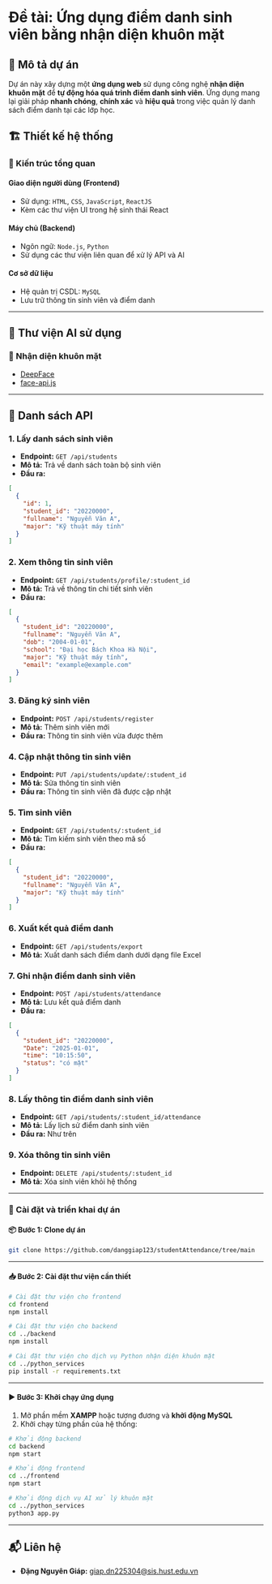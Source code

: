 
# Đề tài: Ứng dụng điểm danh sinh viên bằng nhận diện khuôn mặt

## 📌 Mô tả dự án
Dự án này xây dựng một **ứng dụng web** sử dụng công nghệ **nhận diện khuôn mặt** để **tự động hóa quá trình điểm danh sinh viên**. Ứng dụng mang lại giải pháp **nhanh chóng**, **chính xác** và **hiệu quả** trong việc quản lý danh sách điểm danh tại các lớp học.


## 🏗️ Thiết kế hệ thống

### 🔹 Kiến trúc tổng quan

#### Giao diện người dùng (Frontend)
- Sử dụng: `HTML`, `CSS`, `JavaScript`, `ReactJS`
- Kèm các thư viện UI trong hệ sinh thái React

#### Máy chủ (Backend)
- Ngôn ngữ: `Node.js`, `Python`
- Sử dụng các thư viện liên quan để xử lý API và AI

#### Cơ sở dữ liệu
- Hệ quản trị CSDL: `MySQL`
- Lưu trữ thông tin sinh viên và điểm danh

---

## 🤖 Thư viện AI sử dụng

### 🔹 Nhận diện khuôn mặt
- [DeepFace](https://github.com/serengil/deepface)  
- [face-api.js](https://github.com/justadudewhohacks/face-api.js)

---

## 📡 Danh sách API

### 1. Lấy danh sách sinh viên
- **Endpoint:** `GET /api/students`  
- **Mô tả:** Trả về danh sách toàn bộ sinh viên  
- **Đầu ra:**
```json
[
  {
    "id": 1,
    "student_id": "20220000",
    "fullname": "Nguyễn Văn A",
    "major": "Kỹ thuật máy tính"
  }
]
```

### 2. Xem thông tin sinh viên
- **Endpoint:** `GET /api/students/profile/:student_id`  
- **Mô tả:** Trả về thông tin chi tiết sinh viên  
- **Đầu ra:**
```json
[
  {
    "student_id": "20220000",
    "fullname": "Nguyễn Văn A",
    "dob": "2004-01-01",
    "school": "Đại học Bách Khoa Hà Nội",
    "major": "Kỹ thuật máy tính",
    "email": "example@example.com"
  }
]
```

### 3. Đăng ký sinh viên
- **Endpoint:** `POST /api/students/register`  
- **Mô tả:** Thêm sinh viên mới  
- **Đầu ra:** Thông tin sinh viên vừa được thêm

### 4. Cập nhật thông tin sinh viên
- **Endpoint:** `PUT /api/students/update/:student_id`  
- **Mô tả:** Sửa thông tin sinh viên  
- **Đầu ra:** Thông tin sinh viên đã được cập nhật

### 5. Tìm sinh viên
- **Endpoint:** `GET /api/students/:student_id`  
- **Mô tả:** Tìm kiếm sinh viên theo mã số  
- **Đầu ra:**
```json
[
  {
    "student_id": "20220000",
    "fullname": "Nguyễn Văn A",
    "major": "Kỹ thuật máy tính"
  }
]
```

### 6. Xuất kết quả điểm danh
- **Endpoint:** `GET /api/students/export`  
- **Mô tả:** Xuất danh sách điểm danh dưới dạng file Excel

### 7. Ghi nhận điểm danh sinh viên
- **Endpoint:** `POST /api/students/attendance`  
- **Mô tả:** Lưu kết quả điểm danh  
- **Đầu ra:**
```json
[
  {
    "student_id": "20220000",
    "Date": "2025-01-01",
    "time": "10:15:50",
    "status": "có mặt"
  }
]
```

### 8. Lấy thông tin điểm danh sinh viên
- **Endpoint:** `GET /api/students/:student_id/attendance`  
- **Mô tả:** Lấy lịch sử điểm danh sinh viên  
- **Đầu ra:** Như trên

### 9. Xóa thông tin sinh viên
- **Endpoint:** `DELETE /api/students/:student_id`  
- **Mô tả:** Xóa sinh viên khỏi hệ thống

---

### 🚀 Cài đặt và triển khai dự án

#### 📦 **Bước 1: Clone dự án**
```bash
git clone https://github.com/danggiap123/studentAttendance/tree/main
```

---

#### 📥 **Bước 2: Cài đặt thư viện cần thiết**

```bash
# Cài đặt thư viện cho frontend
cd frontend
npm install

# Cài đặt thư viện cho backend
cd ../backend
npm install

# Cài đặt thư viện cho dịch vụ Python nhận diện khuôn mặt
cd ../python_services
pip install -r requirements.txt
```

---

#### ▶️ **Bước 3: Khởi chạy ứng dụng**

1. Mở phần mềm **XAMPP** hoặc tương đương và **khởi động MySQL**
2. Khởi chạy từng phần của hệ thống:

```bash
# Khởi động backend
cd backend
npm start

# Khởi động frontend
cd ../frontend
npm start

# Khởi động dịch vụ AI xử lý khuôn mặt
cd ../python_services
python3 app.py
```

---

## 📬 Liên hệ

- **Đặng Nguyên Giáp:** giap.dn225304@sis.hust.edu.vn
